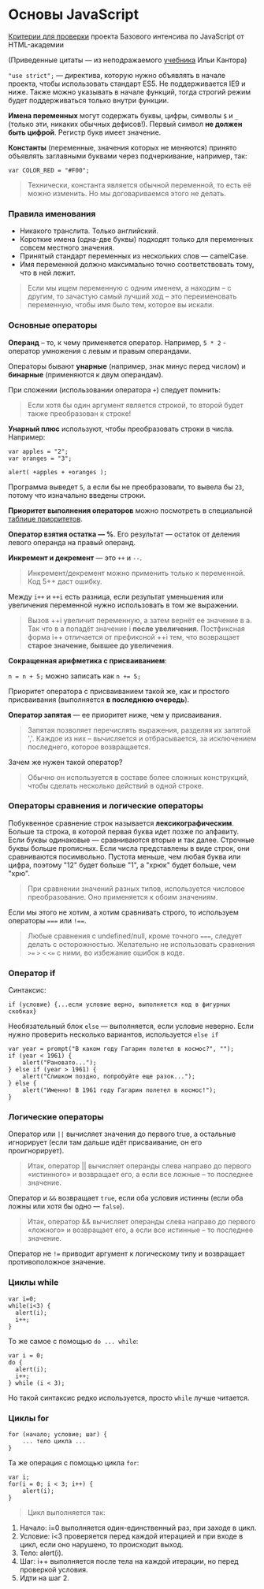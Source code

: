 # Основы JavaScript

[Критерии для проверки](https://github.com/htmlacademy/intensive-javascript-criteria/blob/master/index.md) проекта Базового интенсива по JavaScript от HTML-академии

(Приведенные цитаты — из неподражаемого [учебника](http://learn.javascript.ru/) Ильи Кантора)

`"use strict";` — директива, которую нужно объявлять в начале проекта, чтобы использовать стандарт ES5. Не поддерживается IE9 и ниже. Также можно указывать в начале функций, тогда строгий режим будет поддерживаться только внутри функции.

**Имена переменных** могут содержать буквы, цифры, символы `$` и `_` (только эти, никаких обычных дефисов!). Первый символ **не должен быть цифрой**. Регистр букв имеет значение.

**Константы** (переменные, значения которых не меняются) принято объявлять заглавными буквами через подчеркивание, например, так:

```
var COLOR_RED = "#F00";
```
> Технически, константа является обычной переменной, то есть её можно изменить. Но мы договариваемся этого не делать.

### Правила именования

- Никакого транслита. Только английский.
- Короткие имена (одна-две буквы) подходят только для переменных совсем местного значения.
- Принятый стандарт переменных из нескольких слов — camelCase.
- Имя переменной должно максимально точно соответствовать тому, что в ней лежит.

> Если мы ищем переменную с одним именем, а находим – с другим, то зачастую самый лучший ход – это переименовать переменную, чтобы имя было тем, которое вы искали.

### Основные операторы

**Операнд** – то, к чему применяется оператор. Например, `5 * 2` - оператор умножения с левым и правым операндами.

Операторы бывают **унарные** (например, знак минус перед числом) и **бинарные** (применяются к двум операндам).

При сложении (использовании оператора `+`) следует помнить:

> Если хотя бы один аргумент является строкой, то второй будет также преобразован к строке!

**Унарный плюс** используют, чтобы преобразовать строки в числа. Например:

```
var apples = "2";
var oranges = "3";

alert( +apples + +oranges );
```
Программа выведет `5`, а если бы не преобразовали, то вывела бы `23`, потому что изначально введены строки.

**Приоритет выполнения операторов** можно посмотреть в специальной [таблице приоритетов](https://developer.mozilla.org/en-US/docs/Web/JavaScript/Reference/Operators/Operator_Precedence).

**Оператор взятия остатка — %**. Его результат — остаток от деления левого операнда на правый операнд.

**Инкремент и декремент** — это `++` и `--`. 

> Инкремент/декремент можно применить только к переменной. Код 5++ даст ошибку.

Между `i++` и `++i` есть разница, если результат уменьшения или увеличения переменной нужно использовать в том же выражении.

> Вызов ++i увеличит переменную, а затем вернёт ее значение в a. Так что в a попадёт значение i **после увеличения**. Постфиксная форма i++ отличается от префиксной ++i тем, что возвращает **старое значение, бывшее до увеличения**.

**Сокращенная арифметика с присваиванием**:

`n = n + 5;` можно записать как `n += 5;`

Приоритет оператора с присваиванием такой же, как и простого присваивания (выполняется **в последнюю очередь**).

**Оператор запятая** — ее приоритет ниже, чем у присваивания.

> Запятая позволяет перечислять выражения, разделяя их запятой ','. Каждое из них – вычисляется и отбрасывается, за исключением последнего, которое возвращается.

Зачем же нужен такой оператор?

> Обычно он используется в составе более сложных конструкций, чтобы сделать несколько действий в одной строке. 

### Операторы сравнения и логические операторы

Побуквенное сравнение строк называется **лексикографическим**. Больше та строка, в которой первая буква идет позже по алфавиту. Если буквы одинаковые — сравниваются вторые и так далее. Строчные буквы больше прописных. Если числа представлены в виде строк, они сравниваются посимвольно. Пустота меньше, чем любая буква или цифра, поэтому "12" будет больше "1", а "хрюк" будет больше, чем "хрю".

> При сравнении значений разных типов, используется числовое преобразование. Оно применяется к обоим значениям.

Если мы этого не хотим, а хотим сравнивать строго, то используем операторы `===` или `!==`.

> Любые сравнения с undefined/null, кроме точного `===`, следует делать с осторожностью. Желательно не использовать сравнения `>=` `>` `<` `<=` с ними, во избежание ошибок в коде.

### Оператор if

Синтаксис:

```
if (условие) {...если условие верно, выполняется код в фигурных скобках}
```

Необязательный блок `else` — выполняется, если условие неверно. Если нужно проверить несколько вариантов, используется `else if`

```
var year = prompt("В каком году Гагарин полетел в космос?", "");
if (year < 1961) {
	alert("Рановато...");
} else if (year > 1961) {
	alert("Слишком поздно, попробуйте еще разок...");
} else {
	alert("Именно! В 1961 году Гагарин полетел в космос!");
}
```

### Логические операторы

Оператор или `||` вычисляет значения до первого true, а остальные игнорирует (если там дальше идёт присваивание, он его проигнорирует).

> Итак, оператор || вычисляет операнды слева направо до первого «истинного» и возвращает его, а если все ложные – то последнее значение.

Оператор и `&&` возвращает `true`, если оба условия истинны (если оба ложны или хотя бы одно — `false`).

> Итак, оператор && вычисляет операнды слева направо до первого «ложного» и возвращает его, а если все истинные – то последнее значение.

Оператор не `!=` приводит аргумент к логическому типу и возвращает противоположное значение.

### Циклы while

```
var i=0;
while(i<3) {
  alert(i);
  i++;
}
```
То же самое с помощью `do ... while`:

```
var i = 0;
do {
  alert(i);
  i++;
} while (i < 3);
```
Но такой синтаксис редко используется, просто `while` лучше читается.

### Циклы for

```
for (начало; условие; шаг) {
	... тело цикла ...
}
```
Та же операция с помощью цикла `for`:

```
var i;
for(i = 0; i < 3; i++) {
	alert(i);
}
```

> Цикл выполняется так:
1) Начало: i=0 выполняется один-единственный раз, при заходе в цикл.
2) Условие: i<3 проверяется перед каждой итерацией и при входе в цикл, если оно нарушено, то происходит выход.
3) Тело: alert(i).
4) Шаг: i++ выполняется после тела на каждой итерации, но перед проверкой условия.
5) Идти на шаг 2.



